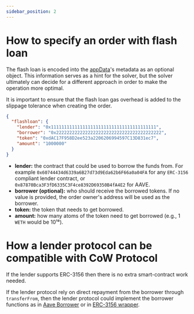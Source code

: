 ```yaml
---
sidebar_position: 2
---
```


# How to specify an order with flash loan

The flash loan is encoded into the [appData](/cow-protocol/reference/core/intents/app-data)'s metadata as an optional object. This information serves as a hint for the solver, but the solver ultimately can decide for a different approach in order to make the operation more optimal.

It is important to ensure that the flash loan gas overhead is added to the slippage tolerance when creating the order.

```json
{
  "flashloan": {
    "lender": "0x1111111111111111111111111111111111111111",
    "borrower": "0x2222222222222222222222222222222222222222",
    "token": "0xdAC17F958D2ee523a2206206994597C13D831ec7",
    "amount": "1000000"
  }
}
````

- **lender:** the contract that could be used to borrow the funds from. For example `0x60744434d6339a6B27d73d9Eda62b6F66a0a04FA` for any `ERC-3156` compliant lender contract, or `0x87870Bca3F3fD6335C3F4ce8392D69350B4fA4E2` for AAVE. 
- **borrower (optional):** who should receive the borrowed tokens. If no value is provided, the order owner's address will be used as the borrower.
- **token:** the token that needs to get borrowed.
- **amount:** how many atoms of the token need to get borrowed (e.g., 1 `WETH` would be 10¹⁸).

# How a lender protocol can be compatible with CoW Protocol

If the lender supports ERC-3156 then there is no extra smart-contract work needed.

If the lender protocol rely on direct repayment from the borrower through `transferFrom`, then the lender protocol could implement the borrower functions as in [Aave Borrower](https://github.com/cowprotocol/flash-loan-router/blob/main/src/AaveBorrower.sol) or in [ERC-3156 wrapper](https://github.com/cowprotocol/flash-loan-router/blob/main/src/ERC3156Borrower.sol).